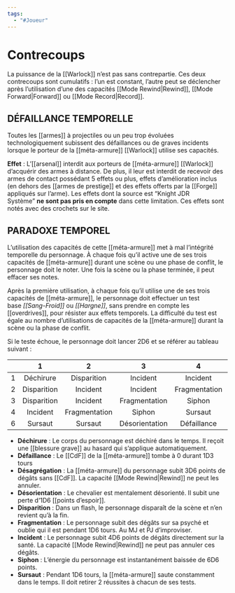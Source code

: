 ```yaml
---
tags:
  - "#Joueur"
---
```

# Contrecoups

La puissance de la [[Warlock]] n’est pas sans contrepartie. Ces deux contrecoups sont cumulatifs : l’un est constant, l’autre peut se déclencher après l’utilisation d’une des capacités [[Mode Rewind|Rewind]], [[Mode Forward|Forward]] ou [[Mode Record|Record]].

## DÉFAILLANCE TEMPORELLE

Toutes les [[armes]] à projectiles ou un peu trop évoluées technologiquement subissent des défaillances ou de graves incidents lorsque le porteur de la [[méta-armure]] [[Warlock]] utilise ses capacités.

**Effet** : L’[[arsenal]] interdit aux porteurs de [[méta-armure]] [[Warlock]] d’acquérir des armes à distance. De plus, il leur est interdit de recevoir des armes de contact possédant 5 effets ou plus, effets d’amélioration inclus (en dehors des [[armes de prestige]] et des effets offerts par la [[Forge]] appliqués sur l’arme). Les effets dont la source est “Knight JDR Système” **ne sont pas pris en compte** dans cette limitation. Ces effets sont notés avec des crochets sur le site.

## PARADOXE TEMPOREL

L’utilisation des capacités de cette [[méta-armure]] met à mal l’intégrité temporelle du personnage. À chaque fois qu’il active une de ses trois capacités de [[méta-armure]] durant une scène ou une phase de conflit, le personnage doit le noter. Une fois la scène ou la phase terminée, il peut effacer ses notes.

Après la première utilisation, à chaque fois qu’il utilise une de ses trois capacités de [[méta-armure]], le personnage doit effectuer un test base _[[Sang-Froid]]_ ou _[[Hargne]]_, sans prendre en compte les [[overdrives]], pour résister aux effets temporels. La difficulté du test est égale au nombre d’utilisations de capacités de la [[méta-armure]] durant la scène ou la phase de conflit.

Si le teste échoue, le personnage doit lancer 2D6 et se référer au tableau suivant :

|     |      1      |       2       |       3        |       4       |       5        |       6        |
| :-: | :---------: | :-----------: | :------------: | :-----------: | :------------: | :------------: |
|  1  |  Déchirure  |  Disparition  |    Incident    |   Incident    |     Siphon     |    Sursaut     |
|  2  | Disparition |   Incident    |    Incident    | Fragmentation |     Siphon     |    Sursaut     |
|  3  | Disparition |   Incident    | Fragmentation  |    Siphon     |    Sursaut     | Désorientation |
|  4  |  Incident   | Fragmentation |     Siphon     |    Sursaut    | Désorientation | Désagrégation  |
|  6  |   Sursaut   |    Sursaut    | Désorientation |  Défaillance  |  Défaillance   |  Défaillance   |



- **Déchirure** : Le corps du personnage est déchiré dans le temps. Il reçoit une [[blessure grave]] au hasard qui s’applique automatiquement.
- **Défaillance** : Le [[CdF]] de la [[méta-armure]] tombe à 0 durant 1D3 tours
- **Désagrégation** : La [[méta-armure]] du personnage subit 3D6 points de dégâts sans [[CdF]]. La capacité [[Mode Rewind|Rewind]] ne peut les annuler.
- **Désorientation** : Le chevalier est mentalement désorienté. Il subit une perte d‘1D6 [[points d’espoir]].
- **Disparition** : Dans un flash, le personnage disparaît de la scène et n’en revient qu’à la fin.
- **Fragmentation** : Le personnage subit des dégâts sur sa psyché et oublie qui il est pendant 1D6 tours. Au MJ et PJ d’improviser.
- **Incident** : Le personnage subit 4D6 points de dégâts directement sur la santé. La capacité [[Mode Rewind|Rewind]] ne peut pas annuler ces dégâts.
- **Siphon** : L’énergie du personnage est instantanément baissée de 6D6 points.
- **Sursaut** : Pendant 1D6 tours, la [[méta-armure]] saute constamment dans le temps. Il doit retirer 2 réussites à chacun de ses tests.